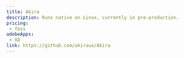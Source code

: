```yaml
---
title: Akira
description: Runs native on Linux, currently in pre-production.
pricing:
 - foss
adobeApps:
 - XD
link: https://github.com/akiraux/Akira
---
```

